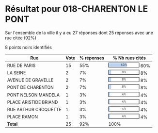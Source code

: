 # Résultat pour 018-CHARENTON LE PONT

Sur l'ensemble de la ville il y a eu 27 réponses dont 25 réponses avec une rue citée (92%)

8 points noirs identifiés

| Rue | Vote | % réponses | % Nb rues cités|
|-----|------|------------|----------------|
| RUE DE PARIS | 15 | 55% | <img src="../../img/bar_60.gif" />&nbsp;60%|
| LA SEINE | 2 | 7% | <img src="../../img/bar_8.gif" />&nbsp;8%|
| AVENUE DE GRAVELLE | 2 | 7% | <img src="../../img/bar_8.gif" />&nbsp;8%|
| PONT DE CHARENTON | 2 | 7% | <img src="../../img/bar_8.gif" />&nbsp;8%|
| PONT NELSON MANDELA | 1 | 3% | <img src="../../img/bar_4.gif" />&nbsp;4%|
| PLACE ARISTIDE BRIAND | 1 | 3% | <img src="../../img/bar_4.gif" />&nbsp;4%|
| RUE ARTHUR CROQUETTE | 1 | 3% | <img src="../../img/bar_4.gif" />&nbsp;4%|
| PLACE RAMON | 1 | 3% | <img src="../../img/bar_4.gif" />&nbsp;4%|
| **Total** | 25 | 92% | 100%|
